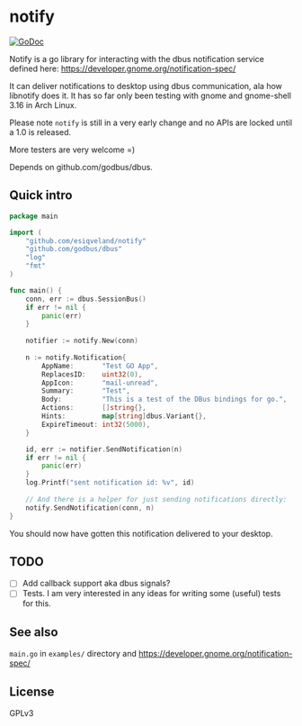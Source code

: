 # notify

[![GoDoc](https://godoc.org/github.com/esiqveland/notify?status.svg)](https://godoc.org/github.com/esiqveland/notify)

Notify is a go library for interacting with the dbus notification service defined here:
https://developer.gnome.org/notification-spec/

It can deliver notifications to desktop using dbus communication, ala how libnotify does it.
It has so far only been testing with gnome and gnome-shell 3.16 in Arch Linux. 

Please note ```notify``` is still in a very early change and no APIs are locked until a 1.0 is released.

More testers are very welcome =)

Depends on github.com/godbus/dbus.

## Quick intro

```go
package main

import (
	"github.com/esiqveland/notify"
	"github.com/godbus/dbus"
	"log"
	"fmt"
)

func main() {
	conn, err := dbus.SessionBus()
	if err != nil {
		panic(err)
	}
	
	notifier := notify.New(conn)
	
	n := notify.Notification{
		AppName:       "Test GO App",
		ReplacesID:    uint32(0),
		AppIcon:       "mail-unread",
		Summary:       "Test",
		Body:          "This is a test of the DBus bindings for go.",
		Actions:       []string{},
		Hints:         map[string]dbus.Variant{},
		ExpireTimeout: int32(5000),
	}

	id, err := notifier.SendNotification(n)
	if err != nil {
		panic(err)
	}
	log.Printf("sent notification id: %v", id)
	
	// And there is a helper for just sending notifications directly:
	notify.SendNotification(conn, n)
}

```

You should now have gotten this notification delivered to your desktop.

## TODO

- [ ] Add callback support aka dbus signals?
- [ ] Tests. I am very interested in any ideas for writing some (useful) tests for this.

## See also

`main.go` in `examples/` directory and https://developer.gnome.org/notification-spec/

## License

GPLv3
